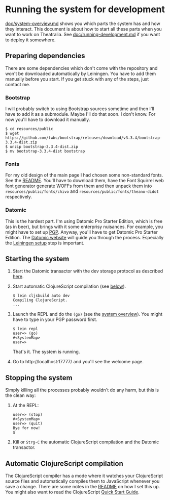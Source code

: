 # Running the system for development

[doc/system-overview.md](https://github.com/rmoehn/theatralia/blob/master/doc/system-overview.md)
shows you which parts the system has and how they interact. This document is
about how to start all these parts when you want to work on Theatralia. See
[doc/running-development.md](https://github.com/rmoehn/theatralia/blob/master/doc/running-development.md)
if you want to deploy it somewhere.

## Preparing dependencies

There are some dependencies which don't come with the repository and won't be
downloaded automatically by Leiningen. You have to add them manually before you
start. If you get stuck with any of the steps, just contact me.

### Bootstrap

I will probably switch to using Bootstrap sources sometime and then I'll have to
add it as a submodule. Maybe I'll do that soon. I don't know. For now you'll
have to download it manually.

```
$ cd resources/public
$ wget https://github.com/twbs/bootstrap/releases/download/v3.3.4/bootstrap-3.3.4-dist.zip
$ unzip bootstrap-3.3.4-dist.zip
$ mv bootstrap-3.3.4-dist bootstrap
```

### Fonts

For my old design of the main page I had chosen some non-standard fonts. See the
[README](https://github.com/rmoehn/theatralia#fonts). You'll have to download
them, have the Font Squirrel web font generator generate WOFFs from them and
then unpack them into `resources/public/fonts/chivo` and
`resources/public/fonts/theano-didot` respectively.

### Datomic

This is the hardest part. I'm using Datomic Pro Starter Edition, which is free
(as in beer), but brings with it some enterprisy nuisances. For example, you
might have to set up
[PGP](https://help.riseup.net/en/security/message-security/openpgp/best-practices).
Anyway, you'll have to get Datomic Pro Starter Edition. The [Datomic
website](http://www.datomic.com/get-datomic.html) will guide you through the
process. Especially the [Leiningen
setup](http://docs.datomic.com/getting-started.html#lein-setup) step is
important.

## Starting the system

 1. Start the Datomic transactor with the dev storage protocol as described
    [here](http://docs.datomic.com/getting-started.html#dev-storage).
 2. Start automatic ClojureScript compilation (see
    [below](#automatic-clojurescript-compilation)).

    ```
    $ lein cljsbuild auto dev
    Compiling ClojureScript.
    ...
    ```

 3. Launch the REPL and do the `(go)` (see the [system
    overview](https://github.com/rmoehn/theatralia/blob/master/doc/system_overview.clj#the-components-of-the-server)).
    You might have to type in your PGP password first.

    ```
    $ lein repl
    user=> (go)
    #<SystemMap>
    user=>
    ```

    That's it. The system is running.
 4. Go to http://localhost:17777/ and you'll see the welcome page.

## Stopping the system

Simply killing all the processes probably wouldn't do any harm, but this is the
clean way:

 1. At the REPL:

    ```
    user=> (stop)
    #<SystemMap>
    user=> (quit)
    Bye for now!
    $
    ```

 2. Kill or `Strg-C` the automatic ClojureScript compilation and the Datomic
    transactor.

## Automatic ClojureScript compilation

The ClojureScript compiler has a mode where it watches your ClojureScript source
files and automatically compiles them to JavaScript whenever you save a change.
There are some notes in the
[README](https://github.com/rmoehn/theatralia#build-system) on how I set this
up. You might also want to read the ClojureScript [Quick Start
Guide](https://github.com/clojure/clojurescript/wiki/Quick-Start).

